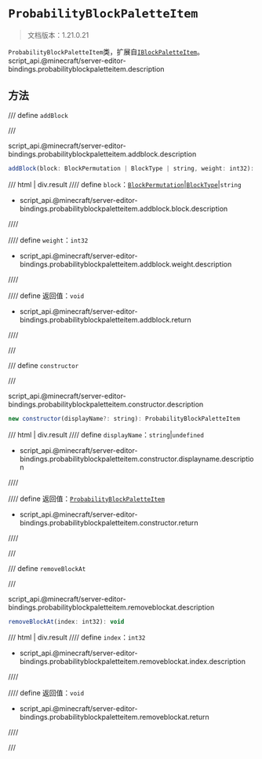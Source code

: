 # `ProbabilityBlockPaletteItem`

> 文档版本：1.21.0.21

`ProbabilityBlockPaletteItem`类，扩展自[`IBlockPaletteItem`](./iblockpaletteitem.md)。script_api.@minecraft/server-editor-bindings.probabilityblockpaletteitem.description

## 方法

/// define
`addBlock`


///

script_api.@minecraft/server-editor-bindings.probabilityblockpaletteitem.addblock.description

```js
addBlock(block: BlockPermutation | BlockType | string, weight: int32): void
```

/// html | div.result
//// define
`block`：[`BlockPermutation`](../../server/beta/blockpermutation.md)|[`BlockType`](../../server/beta/blocktype.md)|`string`

- script_api.@minecraft/server-editor-bindings.probabilityblockpaletteitem.addblock.block.description


////

//// define
`weight`：`int32`

- script_api.@minecraft/server-editor-bindings.probabilityblockpaletteitem.addblock.weight.description


////

//// define
返回值：`void`

- script_api.@minecraft/server-editor-bindings.probabilityblockpaletteitem.addblock.return


////

///


/// define
`constructor`


///

script_api.@minecraft/server-editor-bindings.probabilityblockpaletteitem.constructor.description

```js
new constructor(displayName?: string): ProbabilityBlockPaletteItem
```

/// html | div.result
//// define
`displayName`：`string`|`undefined`

- script_api.@minecraft/server-editor-bindings.probabilityblockpaletteitem.constructor.displayname.description


////

//// define
返回值：[`ProbabilityBlockPaletteItem`](./probabilityblockpaletteitem.md)

- script_api.@minecraft/server-editor-bindings.probabilityblockpaletteitem.constructor.return


////

///


/// define
`removeBlockAt`


///

script_api.@minecraft/server-editor-bindings.probabilityblockpaletteitem.removeblockat.description

```js
removeBlockAt(index: int32): void
```

/// html | div.result
//// define
`index`：`int32`

- script_api.@minecraft/server-editor-bindings.probabilityblockpaletteitem.removeblockat.index.description


////

//// define
返回值：`void`

- script_api.@minecraft/server-editor-bindings.probabilityblockpaletteitem.removeblockat.return


////

///


